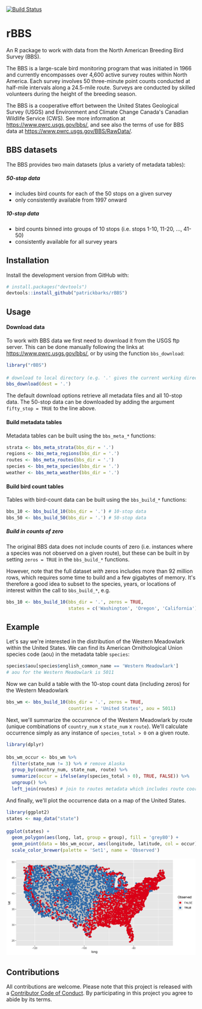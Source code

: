 
<!-- README.md is generated from README.Rmd. Please edit that file -->
[![Build Status](https://travis-ci.org/oharar/rBBS.svg?branch=master)](https://travis-ci.org/oharar/rBBS)

rBBS
====

An R package to work with data from the North American Breeding Bird Survey (BBS).

The BBS is a large-scale bird monitoring program that was initiated in 1966 and currently encompasses over 4,600 active survey routes within North America. Each survey involves 50 three-minute point counts conducted at half-mile intervals along a 24.5-mile route. Surveys are conducted by skilled volunteers during the height of the breeding season.

The BBS is a cooperative effort between the United States Geological Survey (USGS) and Environment and Climate Change Canada's Canadian Wildlife Service (CWS). See more information at <https://www.pwrc.usgs.gov/bbs/>, and see also the terms of use for BBS data at <https://www.pwrc.usgs.gov/BBS/RawData/>.

BBS datasets
------------

The BBS provides two main datasets (plus a variety of metadata tables):

##### 50-stop data

-   includes bird counts for each of the 50 stops on a given survey
-   only consistently available from 1997 onward

##### 10-stop data

-   bird counts binned into groups of 10 stops (i.e. stops 1-10, 11-20, ..., 41-50)
-   consistently available for all survey years

Installation
------------

Install the development version from GitHub with:

``` r
# install.packages("devtools")
devtools::install_github("patrickbarks/rBBS")
```

Usage
-----

#### Download data

To work with BBS data we first need to download it from the USGS ftp server. This can be done manually following the links at <https://www.pwrc.usgs.gov/bbs/>, or by using the function `bbs_download`:

``` r
library("rBBS")

# download to local directory (e.g. '.' gives the current working directory)
bbs_download(dest = '.')
```

The default download options retrieve all metadata files and all 10-stop data. The 50-stop data can be downloaded by adding the argument `fifty_stop = TRUE` to the line above.

#### Build metadata tables

Metadata tables can be built using the `bbs_meta_*` functions:

``` r
strata <- bbs_meta_strata(bbs_dir = '.')
regions <- bbs_meta_regions(bbs_dir = '.')
routes <- bbs_meta_routes(bbs_dir = '.')
species <- bbs_meta_species(bbs_dir = '.')
weather <- bbs_meta_weather(bbs_dir = '.')
```

#### Build bird count tables

Tables with bird-count data can be built using the `bbs_build_*` functions:

``` r
bbs_10 <- bbs_build_10(bbs_dir = '.') # 10-stop data
bbs_50 <- bbs_build_50(bbs_dir = '.') # 50-stop data
```

##### Build in counts of zero

The original BBS data does not include counts of zero (i.e. instances where a species was not observed on a given route), but these can be built in by setting `zeros = TRUE` in the `bbs_build_*` functions.

However, note that the full dataset *with* zeros includes more than 92 million rows, which requires some time to build and a few gigabytes of memory. It's therefore a good idea to subset to the species, years, or locations of interest within the call to `bbs_build_*`, e.g.

``` r
bbs_10 <- bbs_build_10(bbs_dir = '.', zeros = TRUE,
                       states = c('Washington', 'Oregon', 'California'))
```

Example
-------

Let's say we're interested in the distribution of the Western Meadowlark within the United States. We can find its American Ornithological Union species code (aou) in the metadata table `species`:

``` r
species$aou[species$english_common_name == 'Western Meadowlark']
# aou for the Western Meadowlark is 5011
```

Now we can build a table with the 10-stop count data (including zeros) for the Western Meadowlark

``` r
bbs_wm <- bbs_build_10(bbs_dir = '.', zeros = TRUE,
                       countries = 'United States', aou = 5011)
```

Next, we'll summarize the occurrence of the Western Meadowlark by route (unique combinations of `country_num` x `state_num` x `route`). We'll calculate occurrence simply as any instance of `species_total > 0` on a given route.

``` r
library(dplyr)

bbs_wm_occur <- bbs_wm %>% 
  filter(state_num != 3) %>% # remove Alaska
  group_by(country_num, state_num, route) %>% 
  summarize(occur = ifelse(any(species_total > 0), TRUE, FALSE)) %>% 
  ungroup() %>% 
  left_join(routes) # join to routes metadata which includes route coordinates
```

And finally, we'll plot the occurrence data on a map of the United States.

``` r
library(ggplot2)
states <- map_data("state")

ggplot(states) + 
  geom_polygon(aes(long, lat, group = group), fill = 'grey80') +
  geom_point(data = bbs_wm_occur, aes(longitude, latitude, col = occur), size = 2) +
  scale_color_brewer(palette = 'Set1', name = 'Observed')
```

![](man/img/map.png)

Contributions
-------------

All contributions are welcome. Please note that this project is released with a [Contributor Code of Conduct](CONDUCT.md). By participating in this project you agree to abide by its terms.
